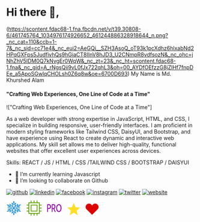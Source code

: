 

# Hi there 👋,
(https://scontent.fdac68-1.fna.fbcdn.net/v/t39.30808-6/461745764_1034976174926652_461244886328918644_n.png?_nc_cat=110&ccb=1-7&_nc_sid=cc71e4&_nc_eui2=AeGQi__SZH3AsoQ_oT93k1pcXdhz6hlxabNd2HPqGXFps5JudfivhQs9hGiaCT8IInV8hJD3_U2CNmpR8vdfsozN&_nc_ohc=jNhZhV5IDM0Q7kNvgEr0WqW&_nc_zt=23&_nc_ht=scontent.fdac68-1.fna&_nc_gid=A_rNgsQii9vL0fJx722qhL3&oh=00_AYDfOEfzzG8jZlHf7fnpDEe_a5ApoSGwlqCHOLsh0Z6q8w&oe=6700D693)
My Name is Md. Khurshed Alam
#### "Crafting Web Experiences, One Line of Code at a Time"
!["Crafting Web Experiences, One Line of Code at a Time"]

As a web developer with strong expertise in JavaScript, HTML, and CSS, I specialize in building responsive, user-friendly interfaces. I am proficient in modern styling frameworks like Tailwind CSS, DaisyUI, and Bootstrap, and have experience using React to create dynamic and interactive web applications. My skill set allows me to deliver high-quality, functional websites that offer excellent user experiences across devices.

Skills: REACT / JS / HTML / CSS /TAILWIND CSS / BOOTSTRAP / DAISYUI

- 🌱 I’m currently learning Javascript 
- 👯 I’m looking to collaborate on Github 


[<img src='https://cdn.jsdelivr.net/npm/simple-icons@3.0.1/icons/github.svg' alt='github' height='40'>](https://github.com/https://github.com/Khurshedspi)  [<img src='https://cdn.jsdelivr.net/npm/simple-icons@3.0.1/icons/linkedin.svg' alt='linkedin' height='40'>](https://www.linkedin.com/in/https://www.linkedin.com/in/md-khurshed-alam-52433b317//)  [<img src='https://cdn.jsdelivr.net/npm/simple-icons@3.0.1/icons/facebook.svg' alt='facebook' height='40'>](https://www.facebook.com/https://web.facebook.com/profile.php?id=100052428382606)  [<img src='https://cdn.jsdelivr.net/npm/simple-icons@3.0.1/icons/instagram.svg' alt='instagram' height='40'>](https://www.instagram.com/https://www.instagram.com/khurshed_alam_jishan//)  [<img src='https://cdn.jsdelivr.net/npm/simple-icons@3.0.1/icons/twitter.svg' alt='twitter' height='40'>](https://twitter.com/https://x.com/khurshed_dev)  [<img src='https://cdn.jsdelivr.net/npm/simple-icons@3.0.1/icons/icloud.svg' alt='website' height='40'>](https://my-professional-portfolio2024.netlify.app/)  

<a href='https://archiveprogram.github.com/'><img src='https://raw.githubusercontent.com/acervenky/animated-github-badges/master/assets/acbadge.gif' width='40' height='40'></a> <a href='https://docs.github.com/en/developers'><img src='https://raw.githubusercontent.com/acervenky/animated-github-badges/master/assets/devbadge.gif' width='40' height='40'></a> <a href='https://github.com/pricing'><img src='https://raw.githubusercontent.com/acervenky/animated-github-badges/master/assets/pro.gif' width='40' height='40'></a> <a href='https://stars.github.com/'><img src='https://raw.githubusercontent.com/acervenky/animated-github-badges/master/assets/starbadge.gif' width='35' height='35'></a> <a href='https://docs.github.com/en/github/supporting-the-open-source-community-with-github-sponsors'><img src='https://raw.githubusercontent.com/acervenky/animated-github-badges/master/assets/sponsorbadge.gif' width='35' height='35'></a> 

